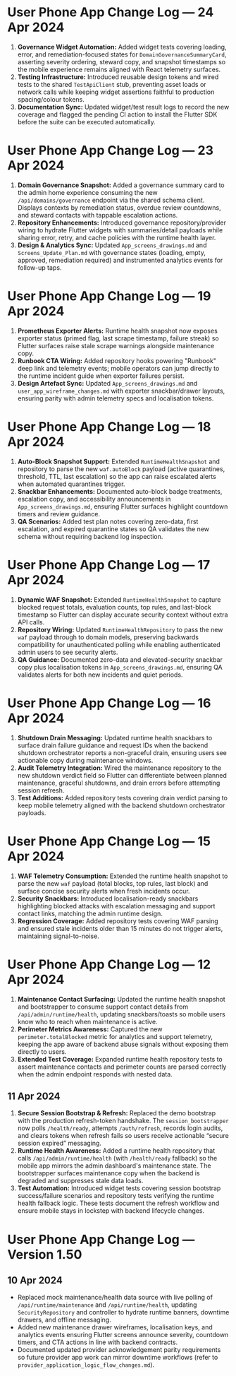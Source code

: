 # User Phone App Change Log — 24 Apr 2024

1. **Governance Widget Automation:** Added widget tests covering loading, error,
   and remediation-focused states for `DomainGovernanceSummaryCard`, asserting
   severity ordering, steward copy, and snapshot timestamps so the mobile
   experience remains aligned with React telemetry surfaces.
2. **Testing Infrastructure:** Introduced reusable design tokens and wired tests
   to the shared `TestApiClient` stub, preventing asset loads or network calls
   while keeping widget assertions faithful to production spacing/colour tokens.
3. **Documentation Sync:** Updated widget/test result logs to record the new
   coverage and flagged the pending CI action to install the Flutter SDK before
   the suite can be executed automatically.

# User Phone App Change Log — 23 Apr 2024

1. **Domain Governance Snapshot:** Added a governance summary card to the admin
   home experience consuming the new `/api/domains/governance` endpoint via the
   shared schema client. Displays contexts by remediation status, overdue review
   countdowns, and steward contacts with tappable escalation actions.
2. **Repository Enhancements:** Introduced governance repository/provider wiring
   to hydrate Flutter widgets with summaries/detail payloads while sharing error,
   retry, and cache policies with the runtime health layer.
3. **Design & Analytics Sync:** Updated `App_screens_drawings.md` and
   `Screens_Update_Plan.md` with governance states (loading, empty, approved,
   remediation required) and instrumented analytics events for follow-up taps.

# User Phone App Change Log — 19 Apr 2024

1. **Prometheus Exporter Alerts:** Runtime health snapshot now exposes exporter status (primed flag, last scrape timestamp, failure streak) so Flutter surfaces raise stale scrape warnings alongside maintenance copy.
2. **Runbook CTA Wiring:** Added repository hooks powering "Runbook" deep link and telemetry events; mobile operators can jump directly to the runtime incident guide when exporter failures persist.
3. **Design Artefact Sync:** Updated `App_screens_drawings.md` and `user_app_wireframe_changes.md` with exporter snackbar/drawer layouts, ensuring parity with admin telemetry specs and localisation tokens.

# User Phone App Change Log — 18 Apr 2024

1. **Auto-Block Snapshot Support:** Extended `RuntimeHealthSnapshot` and repository to parse the new `waf.autoBlock` payload (active quarantines, threshold, TTL, last escalation) so the app can raise escalated alerts when automated quarantines trigger.
2. **Snackbar Enhancements:** Documented auto-block badge treatments, escalation copy, and accessibility announcements in `App_screens_drawings.md`, ensuring Flutter surfaces highlight countdown timers and review guidance.
3. **QA Scenarios:** Added test plan notes covering zero-data, first escalation, and expired quarantine states so QA validates the new schema without requiring backend log inspection.

# User Phone App Change Log — 17 Apr 2024

1. **Dynamic WAF Snapshot:** Extended `RuntimeHealthSnapshot` to capture blocked request totals, evaluation counts, top rules, and last-block timestamp so Flutter can display accurate security context without extra API calls.
2. **Repository Wiring:** Updated `RuntimeHealthRepository` to pass the new `waf` payload through to domain models, preserving backwards compatibility for unauthenticated polling while enabling authenticated admin users to see security alerts.
3. **QA Guidance:** Documented zero-data and elevated-security snackbar copy plus localisation tokens in `App_screens_drawings.md`, ensuring QA validates alerts for both new incidents and quiet periods.

# User Phone App Change Log — 16 Apr 2024

1. **Shutdown Drain Messaging:** Updated runtime health snackbars to surface drain failure guidance and request IDs when the backend shutdown orchestrator reports a non-graceful drain, ensuring users see actionable copy during maintenance windows.
2. **Audit Telemetry Integration:** Wired the maintenance repository to the new shutdown verdict field so Flutter can differentiate between planned maintenance, graceful shutdowns, and drain errors before attempting session refresh.
3. **Test Additions:** Added repository tests covering drain verdict parsing to keep mobile telemetry aligned with the backend shutdown orchestrator payloads.

# User Phone App Change Log — 15 Apr 2024

1. **WAF Telemetry Consumption:** Extended the runtime health snapshot to parse the new `waf` payload (total blocks, top rules, last block) and surface concise security alerts when fresh incidents occur.
2. **Security Snackbars:** Introduced localisation-ready snackbars highlighting blocked attacks with escalation messaging and support contact links, matching the admin runtime design.
3. **Regression Coverage:** Added repository tests covering WAF parsing and ensured stale incidents older than 15 minutes do not trigger alerts, maintaining signal-to-noise.

# User Phone App Change Log — 12 Apr 2024

1. **Maintenance Contact Surfacing:** Updated the runtime health snapshot and bootstrapper to consume support contact details
   from `/api/admin/runtime/health`, updating snackbars/toasts so mobile users know who to reach when maintenance is active.
2. **Perimeter Metrics Awareness:** Captured the new `perimeter.totalBlocked` metric for analytics and support telemetry,
   keeping the app aware of backend abuse signals without exposing them directly to users.
3. **Extended Test Coverage:** Expanded runtime health repository tests to assert maintenance contacts and perimeter counts are
   parsed correctly when the admin endpoint responds with nested data.

## 11 Apr 2024

1. **Secure Session Bootstrap & Refresh:** Replaced the demo bootstrap with the production refresh-token handshake. The
   `session_bootstrapper` now polls `/health/ready`, attempts `/auth/refresh`, records login audits, and clears tokens when
   refresh fails so users receive actionable “secure session expired” messaging.
2. **Runtime Health Awareness:** Added a runtime health repository that calls `/api/admin/runtime/health` (with `/health/ready`
   fallback) so the mobile app mirrors the admin dashboard's maintenance state. The bootstrapper surfaces maintenance copy when
   the backend is degraded and suppresses stale data loads.
3. **Test Automation:** Introduced widget tests covering session bootstrap success/failure scenarios and repository tests
   verifying the runtime health fallback logic. These tests document the refresh workflow and ensure mobile stays in lockstep
   with backend lifecycle changes.
# User Phone App Change Log — Version 1.50

## 10 Apr 2024
- Replaced mock maintenance/health data source with live polling of `/api/runtime/maintenance` and `/api/runtime/health`, updating `SecurityRepository` and controller to hydrate runtime banners, downtime drawers, and offline messaging.
- Added new maintenance drawer wireframes, localisation keys, and analytics events ensuring Flutter screens announce severity, countdown timers, and CTA actions in line with backend contracts.
- Documented updated provider acknowledgement parity requirements so future provider app work can mirror downtime workflows (refer to `provider_application_logic_flow_changes.md`).
